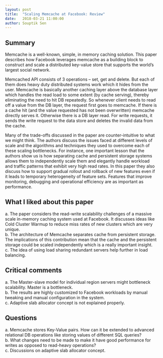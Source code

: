 ```yaml
---
layout: post
title:  "Scaling Memcache at Facebook: Review"
date:   2018-03-21 11:00:00
author: Souptik Sen
---
```


## Summary
<p>
Memcache is a well-known, simple, in memory caching solution. This paper describes how Facebook leverages memcache as a building block to construct and scale a distributed key-value store that supports the world’s largest social network.
</p>
<p>
Memcached API consists of 3 operations – set, get and delete. But each of them does heavy duty distributed systems work which it hides from the user. Memcache is basically another caching layer above the database layer which handles the read load to some extent (by cache serving), thereby eliminating the need to hit DB repeatedly. So whenever client needs to read off a value from the DB layer, the request first goes to memcache. If there is a cache hit (and the value requested has not been overwritten) memcache directly serves it. Otherwise there is a DB layer read. For write requests, it sends the write request to the data store and deletes the invalid data from the cache.
</p>
<p>
Many of the trade-offs discussed in the paper are counter-intuitive to what we might think. The authors discuss the issues faced at different levels of scale and the algorithms and techniques they used to overcome each of these scaling bottlenecks. For instance, one important lesson that the authors show us is how separating cache and persistent storage systems allows them to independently scale them and elegantly handle workload and traffic patterns that exhibit very high read rates. In this paper they also discuss how to support gradual rollout and rollback of new features even if it leads to temporary heterogeneity of feature sets. Features that improve monitoring, debugging and operational efficiency are as important as performance.
</p>


## What I liked about this paper
<p>
a.  The paper considers the read-write scalability challenges of a massive scale in-memory caching system used at Facebook. It discusses ideas like Cold Cluster Warmup to reduce miss rates of new clusters which are very unique.<br>
b.  The architecture of Memcache separates cache from persistent storage. The implications of this contribution mean that the cache and the persistent storage could be scaled independently which is a really important insight.<br>
c.  The idea of using load sharing redundant servers help further in load balancing.

</p>

## Critical comments
<p>
a.  The Master-slave model for individual region servers might bottleneck scalability. Master is a bottleneck. <br>
b.  The results are highly customized to Facebook workloads by manual tweaking and manual configuration in the system.<br>
c.  Adaptive slab allocator concept is not explained properly.

</p>


## Questions
<p>
a.  Memcache stores Key-Value pairs. How can it be extended to advanced relational DB operations like storing values of different SQL queries?<br>
b.  What changes need to be made to make it have good performance for writes as opposed to read-heavy operations?<br>
c.  Discussions on adaptive slab allocator concept.
</p>
